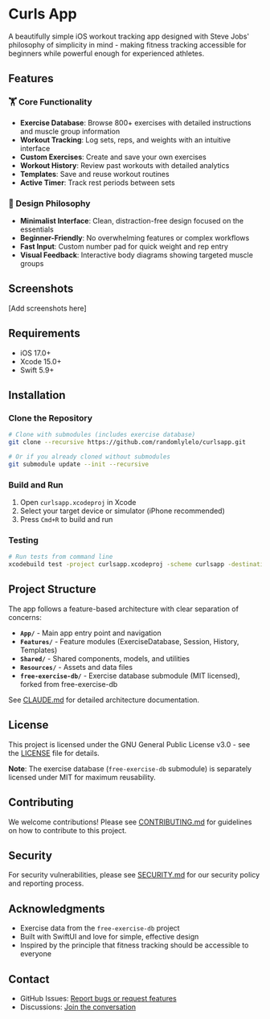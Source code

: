 # Curls App

A beautifully simple iOS workout tracking app designed with Steve Jobs' philosophy of simplicity in mind - making fitness tracking accessible for beginners while powerful enough for experienced athletes.

## Features

### 🏋️ Core Functionality
- **Exercise Database**: Browse 800+ exercises with detailed instructions and muscle group information
- **Workout Tracking**: Log sets, reps, and weights with an intuitive interface
- **Custom Exercises**: Create and save your own exercises
- **Workout History**: Review past workouts with detailed analytics
- **Templates**: Save and reuse workout routines
- **Active Timer**: Track rest periods between sets

### 🎯 Design Philosophy
- **Minimalist Interface**: Clean, distraction-free design focused on the essentials
- **Beginner-Friendly**: No overwhelming features or complex workflows
- **Fast Input**: Custom number pad for quick weight and rep entry
- **Visual Feedback**: Interactive body diagrams showing targeted muscle groups

## Screenshots

[Add screenshots here]

## Requirements

- iOS 17.0+
- Xcode 15.0+
- Swift 5.9+

## Installation

### Clone the Repository

```bash
# Clone with submodules (includes exercise database)
git clone --recursive https://github.com/randomlylelo/curlsapp.git

# Or if you already cloned without submodules
git submodule update --init --recursive
```

### Build and Run

1. Open `curlsapp.xcodeproj` in Xcode
2. Select your target device or simulator (iPhone recommended)
3. Press `Cmd+R` to build and run

### Testing

```bash
# Run tests from command line
xcodebuild test -project curlsapp.xcodeproj -scheme curlsapp -destination 'platform=iOS Simulator,name=iPhone 16'
```

## Project Structure

The app follows a feature-based architecture with clear separation of concerns:

- **`App/`** - Main app entry point and navigation
- **`Features/`** - Feature modules (ExerciseDatabase, Session, History, Templates)
- **`Shared/`** - Shared components, models, and utilities
- **`Resources/`** - Assets and data files
- **`free-exercise-db/`** - Exercise database submodule (MIT licensed), forked from free-exercise-db

See [CLAUDE.md](CLAUDE.md) for detailed architecture documentation.

## License

This project is licensed under the GNU General Public License v3.0 - see the [LICENSE](LICENSE) file for details.

**Note**: The exercise database (`free-exercise-db` submodule) is separately licensed under MIT for maximum reusability.

## Contributing

We welcome contributions! Please see [CONTRIBUTING.md](CONTRIBUTING.md) for guidelines on how to contribute to this project.

## Security

For security vulnerabilities, please see [SECURITY.md](SECURITY.md) for our security policy and reporting process.

## Acknowledgments

- Exercise data from the `free-exercise-db` project
- Built with SwiftUI and love for simple, effective design
- Inspired by the principle that fitness tracking should be accessible to everyone

## Contact

- GitHub Issues: [Report bugs or request features](https://github.com/randomlylelo/curlsapp/issues)
- Discussions: [Join the conversation](https://github.com/randomlylelo/curlsapp/discussions)
